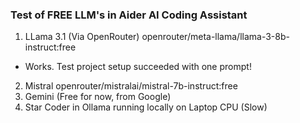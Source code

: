 ### Test of FREE LLM's in Aider AI Coding Assistant

1. LLama 3.1 (Via OpenRouter) openrouter/meta-llama/llama-3-8b-instruct:free 
- Works. Test project setup succeeded with one prompt! 
2. Mistral openrouter/mistralai/mistral-7b-instruct:free
3. Gemini (Free for now, from Google)
4. Star Coder in Ollama running locally on Laptop CPU (Slow)